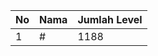 | No | Nama            | Jumlah Level |
|----|-----------------|--------------|
| 1  | #    |    1188        |

